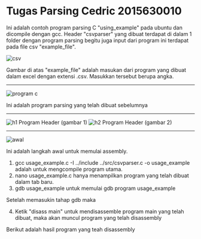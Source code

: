 # Tugas Parsing Cedric 2015630010
Ini adalah contoh program parsing C "using_example" pada ubuntu dan dicompile dengan gcc. Header "csvparser" yang dibuat terdapat di dalam 1 folder dengan program parsing begitu juga input dari program ini terdapat pada file csv "example_file".

![csv](https://user-images.githubusercontent.com/17801070/34302895-955e42c0-e765-11e7-8ef9-f5c0224e6e37.png)

Gambar di atas "example_file" adalah masukan dari program yang dibuat dalam excel dengan extensi .csv. Masukkan tersebut berupa angka.

------------------------------------------------------------------------------------------------------------------------------------------

![program c](https://user-images.githubusercontent.com/17801070/34303614-d42852f4-e768-11e7-91b1-8a3cc43baffb.png)

Ini adalah program parsing yang telah dibuat sebelumnya

------------------------------------------------------------------------------------------------------------------------------------------

![h1](https://user-images.githubusercontent.com/17801070/34303766-80536bae-e769-11e7-9caa-890f0f02a044.png)
Program Header (gambar 1)
![h2](https://user-images.githubusercontent.com/17801070/34303799-9f032774-e769-11e7-9cd6-d5bd6d7f0334.png)
Program Header (gambar 2)

------------------------------------------------------------------------------------------------------------------------------------------

![awal](https://user-images.githubusercontent.com/17801070/34303934-339a565a-e76a-11e7-951f-31ceeb81bb90.png)

Ini adalah langkah awal untuk memulai assembly.

1. gcc usage_example.c -I ../include ../src/csvparser.c -o usage_example adalah untuk mengcompile program utama.
2. nano usage_example.c hanya menampilkan program yang telah dibuat dalam tab baru.
3. gdb usage_example untuk memulai gdb program usage_example

Setelah memasukin tahap gdb maka

4. Ketik "disass main" untuk mendisassemble program main yang telah dibuat, maka akan muncul program yang telah disassembly

Berikut adalah hasil program yang teah disassembly

